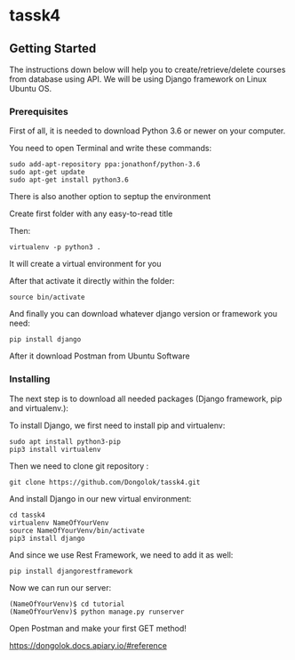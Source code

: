 # tassk4

## Getting Started

The instructions down below will help you to create/retrieve/delete courses from database using API.
We will be using Django framework on Linux Ubuntu OS.
### Prerequisites

First of all, it is needed to download Python 3.6 or newer on your computer. 
  
You need to open Terminal and write these commands:

```
sudo add-apt-repository ppa:jonathonf/python-3.6
sudo apt-get update
sudo apt-get install python3.6
```

There is also another option to septup the environment

Create first folder with any easy-to-read title

Then:
```
virtualenv -p python3 .
```
It will create a virtual environment for you

After that activate it directly within the folder:
```
source bin/activate
```
And finally you can download whatever django version or framework you need:

```
pip install django
```

After it download Postman from Ubuntu Software

### Installing

The next step is to download all needed packages (Django framework, pip and virtualenv.): 

To install Django, we first need to install pip and virtualenv:

```
sudo apt install python3-pip
pip3 install virtualenv
```

Then we need to clone git repository :

```
git clone https://github.com/Dongolok/tassk4.git

```

And install Django in our new virtual environment:
 
```
cd tassk4
virtualenv NameOfYourVenv
source NameOfYourVenv/bin/activate 
pip3 install django 
```
And since we use Rest Framework, we need to add it as well:

```
pip install djangorestframework
```
Now we can run our server:

```
(NameOfYourVenv)$ cd tutorial
(NameOfYourVenv)$ python manage.py runserver
```
Open Postman and make your first GET method!

https://dongolok.docs.apiary.io/#reference
